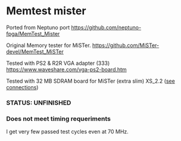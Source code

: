 # Memtest mister

Ported from Neptuno port https://github.com/neptuno-fpga/MemTest_Mister

Original Memory tester for MiSTer.              https://github.com/MiSTer-devel/MemTest_MiSTer

Tested with PS2 & R2R VGA adapter (333)  https://www.waveshare.com/vga-ps2-board.htm

Tested with 32 MB SDRAM board for MiSTer (extra slim) XS_2.2 ([see connections](https://github.com/SoCFPGA-learning/DECA/tree/main/Projects/sdram_mister_deca))



### STATUS: UNFINISHED    

### Does not meet timing requeriments

I get very few passed test cycles even at 70 MHz.